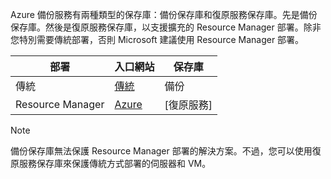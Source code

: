 Azure 備份服務有兩種類型的保存庫：備份保存庫和復原服務保存庫。先是備份保存庫。然後是復原服務保存庫，以支援擴充的 Resource Manager 部署。除非您特別需要傳統部署，否則 Microsoft 建議使用 Resource Manager 部署。

| **部署** | **入口網站** | **保存庫** |
| --- | --- | --- |
| 傳統 |[傳統](https://manage.windowsazure.com) |備份 |
| Resource Manager |[Azure](https://portal.azure.com) |[復原服務] |

> [!NOTE]
> 備份保存庫無法保護 Resource Manager 部署的解決方案。不過，您可以使用復原服務保存庫來保護傳統方式部署的伺服器和 VM。
> 
> 

<!---HONumber=AcomDC_0921_2016-->